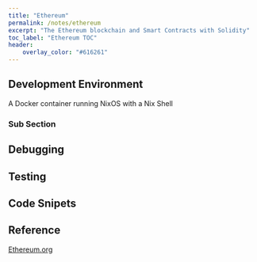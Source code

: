 ```yaml
---
title: "Ethereum"
permalink: /notes/ethereum
excerpt: "The Ethereum blockchain and Smart Contracts with Solidity"
toc_label: "Ethereum TOC"
header:
    overlay_color: "#616261"
---
```


## Development Environment
A Docker container running NixOS with a Nix Shell

### Sub Section

## Debugging

## Testing

## Code Snipets

## Reference
[Ethereum.org](https://ethereum.org)

